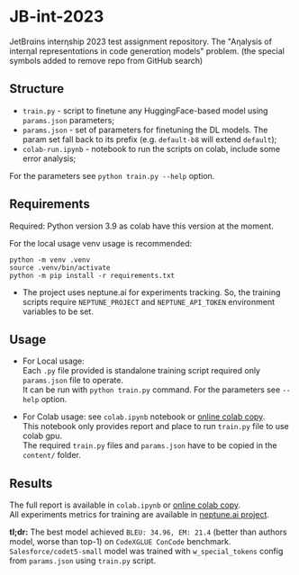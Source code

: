 # JB-int-2023

JetBrαins interηship 2023 test assignment repository. The "Aηalysis of interηal representαtions in code generαtioη models" problem. 
(the special symbols added to remove repo from GitHub search)


## Structure 

* `train.py` - script to finetune any HuggingFace-based model using `params.json` parameters;
* `params.json` - set of parameters for finetuning the DL models. The param set fall back to its prefix (e.g. `default-b8` will extend `default`);
* `colab-run.ipynb` - notebook to run the scripts on colab, include some error analysis;

For the parameters see `python train.py --help` option.


## Requirements

Required: Python version 3.9 as colab have this version at the moment. 

For the local usage venv usage is recommended:
```shell
python -m venv .venv
source .venv/bin/activate 
python -m pip install -r requirements.txt
```

* The project uses neptune.ai for experiments tracking. So, the training scripts require `NEPTUNE_PROJECT` and `NEPTUNE_API_TOKEN` environment variables to be set.


## Usage 

* For Local usage:   
  Each `.py` file provided is standalone training script required only `params.json` file to operate.  
  It can be run with `python train.py` command. For the parameters see `--help` option.

* For Colab usage: see `colab.ipynb` notebook or [online colab copy](https://colab.research.google.com/drive/1mU8Juxz1GqhD5h85APDmzwLp4_HmH9Wo?usp=sharing).  
  This notebook only provides report and place to run `train.py` file to use colab gpu.   
  The required `train.py` files and `params.json` have to be copied in the `content/` folder.


## Results

The full report is available in `colab.ipynb` or [online colab copy](https://colab.research.google.com/drive/1mU8Juxz1GqhD5h85APDmzwLp4_HmH9Wo?usp=sharing).  
All experiments metrics for training are available in [neptune.ai project](https://new-ui.neptune.ai/k4black/jb-internal-representations).

**tl;dr:** The best model achieved `BLEU: 34.96, EM: 21.4` (better than authors model, worse than top-1) on `CodeXGLUE ConCode` benchmark. `Salesforce/codet5-small` model was trained with `w_special_tokens` config from `params.json` using `train.py` script. 
